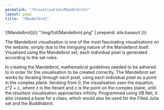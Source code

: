 ```yaml
---
permalink: "/Visualisation/Mandelbrot/"
layout: page
title:  "Mandelbrot"
---
```

![Mandelbrot]({{ "/img/full/Mandelbrot.png" | prepend: site.baseurl }})

The Mandelbrot visualisation is one of the most fascinating visualisations on the website, simply due to the intriguing nature of the Mandelbrot itself. Visualised using the Mandelbrot set, each individual pixel is generated according to the set rules. 

In creating the Mandelbrot, mathematical guidelines needed to be adhered to in order for the visualisation to be created correctly. The Mandelbrot set works by iterating through each pixel, using each individual pixel as a point in the complex plane. Iterating from 0, the visualisation uses the equation, z^2 + c, where z is the iterant and c is the point on the complex plane, until the resultant visualisation approaches infinity. Programmed using VB.Net, it also created a base for a class, which would also be used for the Filled Julia set and the Buddhabrot.